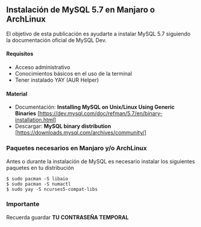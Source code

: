 ## Instalación de MySQL 5.7 en Manjaro o ArchLinux

El objetivo de esta publicación es ayudarte a instalar MySQL 5.7 siguiendo la documentación oficial de MySQL Dev.

#### Requisitos

- Acceso administrativo
- Conocimientos básicos en el uso de la terminal
- Tener instalado YAY (AUR Helper)

#### Material 

- Documentación: **Installing MySQL on Unix/Linux Using Generic Binaries** [https://dev.mysql.com/doc/refman/5.7/en/binary-installation.html]
- Descargar: **MySQL binary distribution** [https://downloads.mysql.com/archives/community/]

### Paquetes necesarios en Manjaro y/o ArchLinux

Antes o durante la instalación de MySQL es necesario instalar los siguientes paquetes en tu distribución

```
$ sudo pacman -S libaio
$ sudo pacman -S numactl
$ sudo yay -S ncurses5-compat-libs
```

### Importante

Recuerda guardar **TU CONTRASEÑA TEMPORAL**
